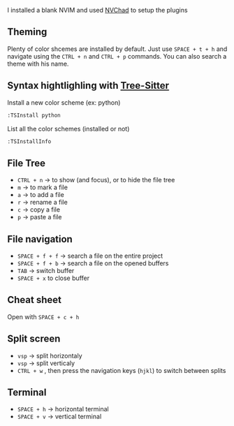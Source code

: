 I installed a blank NVIM and used [NVChad](https://nvchad.com/) to setup the plugins

## Theming

Plenty of color shcemes are installed by default. Just use `SPACE + t + h` and navigate using the `CTRL + n` and `CTRL + p` commands. You can also search a theme with his name.


## Syntax hightlighling with [Tree-Sitter](https://tree-sitter.github.io/tree-sitter/)

Install a new color scheme (ex: python)
```sh
:TSInstall python
```

List all the color schemes (installed or not)
```sh
:TSInstallInfo
```


## File Tree

- `CTRL + n` -> to show (and focus), or to hide the file tree
- `m` -> to mark a file
- `a` -> to add a file
- `r` -> rename a file
- `c` -> copy a file
- `p` -> paste a file


## File navigation

- `SPACE + f + f` -> search a file on the entire project
- `SPACE + f + b` -> search a file on the opened buffers
- `TAB` -> switch buffer
- `SPACE + x` to close buffer


## Cheat sheet

Open with `SPACE + c + h` 


## Split screen

- `vsp` -> split horizontaly
- `vsp` -> split verticaly
- `CTRL + w` , then press the navigation keys (`hjkl`) to switch between splits 


## Terminal

- `SPACE + h` -> horizontal terminal
- `SPACE + v` -> vertical terminal